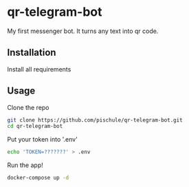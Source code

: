 # qr-telegram-bot
My first messenger bot. It turns any text into qr code.

## Installation

Install all requirements

## Usage

Clone the repo

```bash
git clone https://github.com/pischule/qr-telegram-bot.git
cd qr-telegram-bot
```

Put your token into '.env'

```bash
echo 'TOKEN=???????' > .env
```

Run the app!

```bash
docker-compose up -d
```

